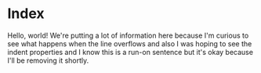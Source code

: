 # Index

Hello, world!  We're putting a lot of information here because I'm curious to see what happens when the line overflows and also I was hoping to see the indent properties and I know this is a run-on sentence but it's okay because I'll be removing it shortly.